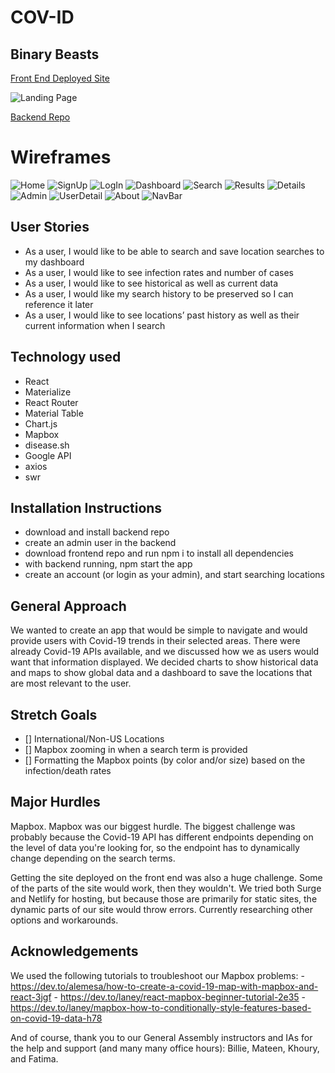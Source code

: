 # COV-ID
## Binary Beasts

[Front End Deployed Site](https://cov-id.netlify.app/)

![Landing Page](/cov-id_landingpage.png)

[Backend Repo](https://github.com/SFX818/Team-6-backend)

# Wireframes
![Home](/Wireframes/Home.png)
![SignUp](/Wireframes/signup.png)
![LogIn](/Wireframes/login.png)
![Dashboard](/Wireframes/Dashboard.png)
![Search](/Wireframes/search.png)
![Results](/Wireframes/results.png)
![Details](/Wireframes/details.png)
![Admin](/Wireframes/Admin.png)
![UserDetail](/Wireframes/UserDetail.png)
![About](/Wireframes/about.png)
![NavBar](/Wireframes/NavBar.png)

## User Stories
- As a user, I would like to be able to search and save location searches to my dashboard
- As a user, I would like to see infection rates and number of cases
- As a user, I would like to see historical as well as current data
- As a user, I would like my search history to be preserved so I can reference it later
- As a user, I would like to see locations’ past history as well as their current information when I search

## Technology used
- React
- Materialize
- React Router
- Material Table
- Chart.js
- Mapbox
- disease.sh
- Google API
- axios
- swr

## Installation Instructions
- download and install backend repo
- create an admin user in the backend
- download frontend repo and run npm i to install all dependencies
- with backend running, npm start the app
- create an account (or login as your admin), and start searching locations

## General Approach
We wanted to create an app that would be simple to navigate and would provide users with Covid-19 trends in their selected areas. There were already Covid-19 APIs available, and we discussed how we as users would want that information displayed. We decided charts to show historical data and maps to show global data and a dashboard to save the locations that are most relevant to the user.

## Stretch Goals
- [] International/Non-US Locations
- [] Mapbox zooming in when a search term is provided
- [] Formatting the Mapbox points (by color and/or size) based on the infection/death rates

## Major Hurdles
Mapbox. Mapbox was our biggest hurdle. The biggest challenge was probably because the Covid-19 API has different endpoints depending on the level of data you're looking for, so the endpoint has to dynamically change depending on the search terms.

Getting the site deployed on the front end was also a huge challenge. Some of the parts of the site would work, then they wouldn't. We tried both Surge and Netlify for hosting, but because those are primarily for static sites, the dynamic parts of our site would throw errors. Currently researching other options and workarounds.

## Acknowledgements
We used the following tutorials to troubleshoot our Mapbox problems:
    - https://dev.to/alemesa/how-to-create-a-covid-19-map-with-mapbox-and-react-3jgf
    - https://dev.to/laney/react-mapbox-beginner-tutorial-2e35
    - https://dev.to/laney/mapbox-how-to-conditionally-style-features-based-on-covid-19-data-h78

And of course, thank you to our General Assembly instructors and IAs for the help and support (and many many office hours): Billie, Mateen, Khoury, and Fatima.
